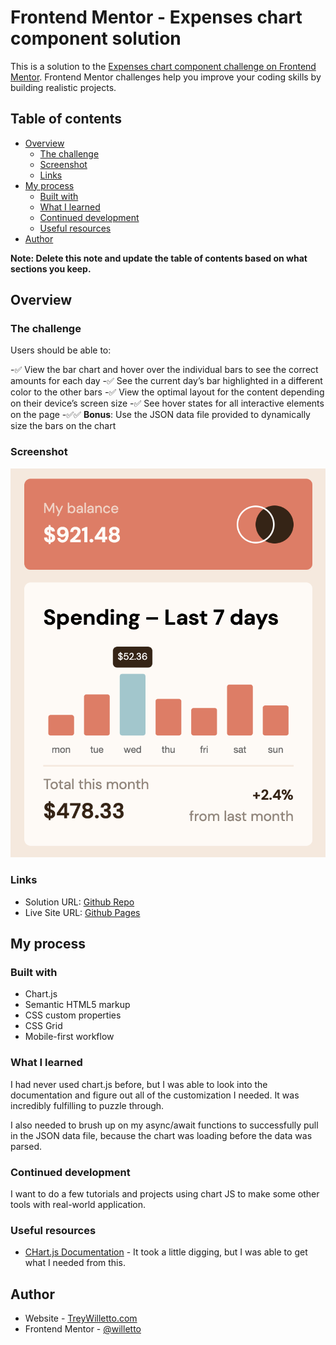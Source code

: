 # Frontend Mentor - Expenses chart component solution

This is a solution to the [Expenses chart component challenge on Frontend Mentor](https://www.frontendmentor.io/challenges/expenses-chart-component-e7yJBUdjwt). Frontend Mentor challenges help you improve your coding skills by building realistic projects.

## Table of contents

- [Overview](#overview)
  - [The challenge](#the-challenge)
  - [Screenshot](#screenshot)
  - [Links](#links)
- [My process](#my-process)
  - [Built with](#built-with)
  - [What I learned](#what-i-learned)
  - [Continued development](#continued-development)
  - [Useful resources](#useful-resources)
- [Author](#author)

**Note: Delete this note and update the table of contents based on what sections you keep.**

## Overview

### The challenge

Users should be able to:

-✅ View the bar chart and hover over the individual bars to see the correct amounts for each day
-✅ See the current day’s bar highlighted in a different color to the other bars
-✅ View the optimal layout for the content depending on their device’s screen size
-✅ See hover states for all interactive elements on the page
-✅✅ **Bonus**: Use the JSON data file provided to dynamically size the bars on the chart

### Screenshot

![](./screenshot.png)

### Links

- Solution URL: [Github Repo](https://github.com/willetto/Frontend-Mentor-Chart-Component)
- Live Site URL: [Github Pages](https://willetto.github.io/Frontend-Mentor-Chart-Component/)

## My process

### Built with

- Chart.js
- Semantic HTML5 markup
- CSS custom properties
- CSS Grid
- Mobile-first workflow

### What I learned

I had never used chart.js before, but I was able to look into the documentation and figure out all of the customization I needed. It was incredibly fulfilling to puzzle through.

I also needed to brush up on my async/await functions to successfully pull in the JSON data file, because the chart was loading before the data was parsed.

### Continued development

I want to do a few tutorials and projects using chart JS to make some other tools with real-world application.

### Useful resources

- [CHart.js Documentation](https://www.chartjs.org/docs/latest/) - It took a little digging, but I was able to get what I needed from this.

## Author

- Website - [TreyWilletto.com](https://www.treywilletto.com)
- Frontend Mentor - [@willetto](https://www.frontendmentor.io/profile/willetto)
